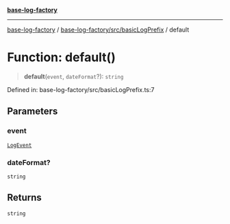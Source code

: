 [**base-log-factory**](../../../../index.md)

***

[base-log-factory](../../../../index.md) / [base-log-factory/src/basicLogPrefix](../index.md) / default

# Function: default()

> **default**(`event`, `dateFormat`?): `string`

Defined in: base-log-factory/src/basicLogPrefix.ts:7

## Parameters

### event

[`LogEvent`](../../typings/interfaces/LogEvent.md)

### dateFormat?

`string`

## Returns

`string`
